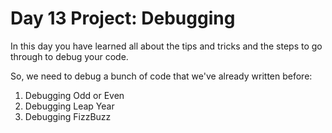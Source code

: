 # Day 13 Project: Debugging

In this day you have learned all about the tips and tricks and the steps to go through
to debug your code.

So, we need to debug a bunch of code that we've already written before:
1. Debugging Odd or Even
2. Debugging Leap Year
3. Debugging FizzBuzz
